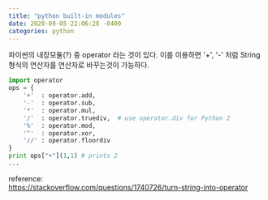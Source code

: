 ```yaml
---
title: "python built-in modules"
date: 2020-09-05 22:06:28 -0400
categories: python
---
```

파이썬의 내장모듈(?) 중 operator 라는 것이 있다. 이를 이용하면 '+', '-' 처럼 String 형식의 연산자를 연산자로 바꾸는것이 가능하다.  
``` python
import operator
ops = {
    '+'  : operator.add,
    '-'  : operator.sub,
    '*'  : operator.mul,
    '/'  : operator.truediv,  # use operator.div for Python 2
    '%'  : operator.mod,
    '^'  : operator.xor,
    '//' : operator.floordiv
}
print ops["+"](1,1) # prints 2
...
```

reference:  
https://stackoverflow.com/questions/1740726/turn-string-into-operator
